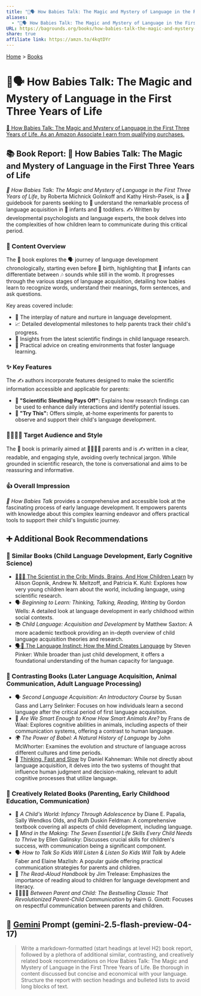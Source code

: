 ```yaml
---
title: "👶🗣️ How Babies Talk: The Magic and Mystery of Language in the First Three Years of Life"
aliases:
  - "👶🗣️ How Babies Talk: The Magic and Mystery of Language in the First Three Years of Life"
URL: https://bagrounds.org/books/how-babies-talk-the-magic-and-mystery-of-language-in-the-first-three-years-of-life
share: true
affiliate link: https://amzn.to/4kqtDYr
---
```

[Home](../index.md) > [Books](./index.md)  
# 👶🗣️ How Babies Talk: The Magic and Mystery of Language in the First Three Years of Life  
[🛒 How Babies Talk: The Magic and Mystery of Language in the First Three Years of Life. As an Amazon Associate I earn from qualifying purchases.](https://amzn.to/4kqtDYr)  
  
## 📚 Book Report: 👶 How Babies Talk: The Magic and Mystery of Language in the First Three Years of Life  
  
*👶 How Babies Talk: The Magic and Mystery of Language in the First Three Years of Life*, by Roberta Michnick Golinkoff and Kathy Hirsh-Pasek, is a 📖 guidebook for parents seeking to 🧠 understand the remarkable process of language acquisition in 👶 infants and 🧒 toddlers. ✍️ Written by developmental psychologists and language experts, the book delves into the complexities of how children learn to communicate during this critical period.  
  
### 📝 Content Overview  
  
The 📖 book explores the 🗣️ journey of language development chronologically, starting even before 🤰 birth, highlighting that 👶 infants can differentiate between 🎶 sounds while still in the womb. It progresses through the various stages of language acquisition, detailing how babies learn to recognize words, understand their meanings, form sentences, and ask questions.  
  
Key areas covered include:  
  
* 🌱 The interplay of nature and nurture in language development.  
* 📈 Detailed developmental milestones to help parents track their child's progress.  
* 🔬 Insights from the latest scientific findings in child language research.  
* 🏡 Practical advice on creating environments that foster language learning.  
  
### ✨ Key Features  
  
The ✍️ authors incorporate features designed to make the scientific information accessible and applicable for parents:  
  
* **🔎 "Scientific Sleuthing Pays Off":** Explains how research findings can be used to enhance daily interactions and identify potential issues.  
* **🧪 "Try This":** Offers simple, at-home experiments for parents to observe and support their child's language development.  
  
### 👨‍👩‍👧‍👦 Target Audience and Style  
  
The 📖 book is primarily aimed at 👨‍👩‍👧‍👦 parents and is ✍️ written in a clear, readable, and engaging style, avoiding overly technical jargon. While grounded in scientific research, the tone is conversational and aims to be reassuring and informative.  
  
### 👍 Overall Impression  
  
*👶 How Babies Talk* provides a comprehensive and accessible look at the fascinating process of early language development. It empowers parents with knowledge about this complex learning endeavor and offers practical tools to support their child's linguistic journey.  
  
## ➕ Additional Book Recommendations  
  
### 👶 Similar Books (Child Language Development, Early Cognitive Science)  
  
* [👶🧠🔬 The Scientist in the Crib: Minds, Brains, And How Children Learn](./the-scientist-in-the-crib-minds-brains-and-how-children-learn.md) by Alison Gopnik, Andrew N. Meltzoff, and Patricia K. Kuhl: Explores how very young children learn about the world, including language, using scientific research.  
* 🗣️ *Beginning to Learn: Thinking, Talking, Reading, Writing* by Gordon Wells: A detailed look at language development in early childhood within social contexts.  
* 📚 *Child Language: Acquisition and Development* by Matthew Saxton: A more academic textbook providing an in-depth overview of child language acquisition theories and research.  
* [🗣️🧠 The Language Instinct: How the Mind Creates Language](./the-language-instinct-how-the-mind-creates-language.md) by Steven Pinker: While broader than just child development, it offers a foundational understanding of the human capacity for language.  
  
### 🔄 Contrasting Books (Later Language Acquisition, Animal Communication, Adult Language Processing)  
  
* 🗣️ *Second Language Acquisition: An Introductory Course* by Susan Gass and Larry Selinker: Focuses on how individuals learn a second language after the critical period of first language acquisition.  
* 🐒 *Are We Smart Enough to Know How Smart Animals Are?* by Frans de Waal: Explores cognitive abilities in animals, including aspects of their communication systems, offering a contrast to human language.  
* 🌍 *The Power of Babel: A Natural History of Language* by John McWhorter: Examines the evolution and structure of language across different cultures and time periods.  
* 🤔 [Thinking, Fast and Slow](./thinking-fast-and-slow.md) by Daniel Kahneman: While not directly about language acquisition, it delves into the two systems of thought that influence human judgment and decision-making, relevant to adult cognitive processes that utilize language.  
  
### 🎨 Creatively Related Books (Parenting, Early Childhood Education, Communication)  
  
* 👶 *A Child's World: Infancy Through Adolescence* by Diane E. Papalia, Sally Wendkos Olds, and Ruth Duskin Feldman: A comprehensive textbook covering all aspects of child development, including language.  
* 🧠 *Mind in the Making: The Seven Essential Life Skills Every Child Needs to Thrive* by Ellen Galinsky: Discusses crucial skills for children's success, with communication being a significant component.  
* 🗣️ *How to Talk So Kids Will Listen & Listen So Kids Will Talk* by Adele Faber and Elaine Mazlish: A popular guide offering practical communication strategies for parents and children.  
* 📖 *The Read-Aloud Handbook* by Jim Trelease: Emphasizes the importance of reading aloud to children for language development and literacy.  
* 👨‍👩‍👧‍👦 *Between Parent and Child: The Bestselling Classic That Revolutionized Parent-Child Communication* by Haim G. Ginott: Focuses on respectful communication between parents and children.  
  
## 💬 [Gemini](../software/gemini.md) Prompt (gemini-2.5-flash-preview-04-17)  
> Write a markdown-formatted (start headings at level H2) book report, followed by a plethora of additional similar, contrasting, and creatively related book recommendations on How Babies Talk: The Magic and Mystery of Language in the First Three Years of Life. Be thorough in content discussed but concise and economical with your language. Structure the report with section headings and bulleted lists to avoid long blocks of text.